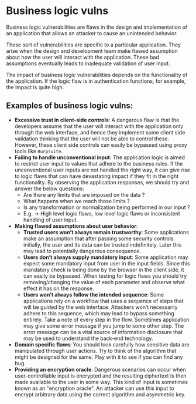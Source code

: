 # Business logic vulns

Business logic vulnerabilities are flaws in the design and implementation of an application that allows an attacker to cause an unintended behavior.

These sort of vulnerabilities are specific to a particular application. They arise when the design and development team make flawed assumption about how the user will interact with the application. These bad assumptions eventually leads to inadequate validation of user input.

The impact of business logic vulnerabilities depends on the functionality of the application. If the logic flaw is in authentication functions, for example, the impact is quite high.

## Examples of business logic vulns:

- **Excessive trust in client-side controls**: A dangerous flaw is that the developers assume that the user will interact with the application only through the web interface, and hence they implement some client side validation thinking that the user will not be able to control these. However, these client side controls can easily be bypassed using proxy tools like `Burpsuite`.
- **Failing to handle unconventional input:** The application logic is aimed to restrict user input to values that adhere to the business rules. If the unconventional user inputs are not handled the right way, it can give rise to logic flaws that can have devastating impact if they fit in the right functionality. By observing the application responses, we should try and answer the below questions:
    - Are there any limits that are imposed on the data ?
    - What happens when we reach those limits ?
    - Is any transformation or normalization being performed in our input ?
    - E.g. → High level logic flaws, low level logic flaws or inconsistent handling of user input.
- **Making flawed assumptions about user behavior**:
    - **Trusted users won’t always remain trustworthy**: Some applications make an assumption that after passing some security controls initially, the user and its data can be trusted indefinitely. Later this may lead to potentially dangerous consequence.
    - **Users don’t always supply mandatory input**: Some application may expect some mandatory input from user in the input fields. Since this mandatory check is being done by the browser in the client side, it can easily be bypassed. When testing for logic flaws you should try removing/changing the value of each parameter and observe what effect it has on the response.
    - **Users won’t always follow the intended sequence**: Some applications rely on a workflow that uses a sequence of steps that will be guided by the web interface. Attackers won’t necessarily adhere to this sequence, which may lead to bypass something entirely. Take a note of every step in the flow. Sometimes application may give some error message if you jump to some other step. The error message can be a vital source of information disclosure that may be used to understand the back-end technology.
- **Domain specific flaws**: You should look carefully how sensitive data are manipulated through user actions. Try to think of the algorithm that might be designed for the same. Play with it to see if you can find any bug.
- **Providing an encryption oracle**: Dangerous scenarios can occur when user-controllable input is encrypted and the resulting ciphertext is then made available to the user in some way. This kind of input is sometimes known as an "encryption oracle". An attacker can use this input to encrypt arbitrary data using the correct algorithm and asymmetric key.